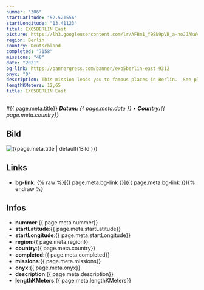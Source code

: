 ```yaml
---
nummer: "306"
startLatitude: "52.521556"
startLongitude: "13.41123"
titel: EXO5BERLIN East
picture: https://lh3.googleusercontent.com/lr/AFBm1_Y9SN9pVB_a-noJJAkWv1UZPih57FYLlIy1kJ6uwZEjLzJ2o4VXaLFJB_DF1GtuUIbh9qeXEYoEZmGLcd16eeXSiH4XXRH7TRqxkp2kV5e8Hv5r_4Eo2TBhvJ3Gn1GijyiKz0MZxlKV8skWkviVxnMnFETw49utiyDQTtcqhZq52ImGAx-AAYj1wxqPo7NJ5RWQgRB89fjvuZY6suljz-UAS2bI_0J2kiuOueQx5sHPW8Ian0jYorPcb7AUyaIwVNQGtdtBDBMKpwELK0Mf9FdpIB5DtaiN8xX2vttKEM7RfL2BTz_g55vMOr6yiO-W3k9MhrBA_L0NUmCvqDG9PC-IHv_v7sf_IZ_7C5PFxW7sAakBLpe2hh54PmTMzEZMWxYz7eXJZGu7n93Q4IUl2-YUnyczUeR8r-OATyjYE-w8kdIgSlyYm3z9673-tB_dVZUPQxTAZMfvF2BQ0rr49-TRm9_y-MdrQMIqo6eeHwn_B11OQzV9lgZjFCTeq3gEXKIJn0vdGUra9gQ62nSyZ_ZdpIQQgyT8EMwqyHFvDIiY9KfxnuEawkF8rXuVj3EqIi-RcsYFJtLQHkl3Uw71eSJyhHHMw1KKgu-cjzK4JXLHDoOMaP7GpMlkfy5pupE6MnS7wA3_BzT19gSI6kjQs6EHeH70bpZUAlJDeSTAfO_WTjE8IOi2A9pQnd91Fw336AhMG15T6Eq24JWJcKZyNUoG7CGnri66bqwpnaS7ZCGt0Lgdkp0GTfqohzC2wmHB8P_vXyMZcHqixnLdjPhwz0Nv805b7XAfOOluiYpL6irMMh9SLXzrhnsDbAXNncCqTpfyx6kqrYJ2n2IU-0KUA9Azgn2jdkxHeU5C
region: Berlin
country: Deutschland
completed: "7158"
missions: "48"
date: "2021"
bg-link: https://bannergress.com/banner/exo5berlin-east-9312
onyx: "0"
description: This mission leads you to famous places in Berlin.  See places of Resistance history and farmgrounds. The first mission starts at Alexanderplatz.
lengthKMeters: 12,65
title: EXO5BERLIN East
---
```


#{{ page.meta.title}}
_**Datum:** {{ page.meta.date }} • **Country:**{{ page.meta.country}}_

## Bild
![{{page.meta.title | default('Bild')}}]({{page.meta.picture}})

## Links
- **bg-link**: {% raw %}[{{ page.meta.bg-link }}]({{ page.meta.bg-link }}){% endraw %}

## Infos
- **nummer**:{{ page.meta.nummer}}
- **startLatitude**:{{ page.meta.startLatitude}}
- **startLongitude**:{{ page.meta.startLongitude}}
- **region**:{{ page.meta.region}}
- **country**:{{ page.meta.country}}
- **completed**:{{ page.meta.completed}}
- **missions**:{{ page.meta.missions}}
- **onyx**:{{ page.meta.onyx}}
- **description**:{{ page.meta.description}}
- **lengthKMeters**:{{ page.meta.lengthKMeters}}

